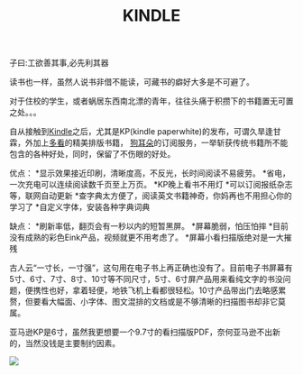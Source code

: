 ﻿---
layout: post
title: KINDLE
category: book
---

子曰:工欲善其事,必先利其器

读书也一样，虽然人说书非借不能读，可藏书的癖好大多是不可避了。

对于住校的学生，或者蜗居东西南北漂的青年，往往头痛于积攒下的书籍置无可置之处。。。

自从接触到[Kindle](www.amazon.cn)之后，尤其是KP(kindle paperwhite)的发布，可谓久旱逢甘霖，外加上[多看](http://www.duokan.com/)的精美排版书籍，
[狗耳朵](http://dogear.cn/)的订阅服务，一举斩获传统书籍所不能包含的各种好处，同时，保留了不伤眼的好处。


优点：
*显示效果接近印刷，清晰度高，不反光，长时间阅读不易疲劳。
*省电，一次充电可以连续阅读数千页至上万页。
*KP晚上看书不用灯
*可以订阅报纸杂志等，联网自动更新
*查字典太方便了，阅读英文书籍神奇，你妈再也不用担心你的学习了
*自定义字体，安装各种字典词典

缺点：
*刷新率低，翻页会有一秒以内的短暂黑屏。
*屏幕脆弱，怕压怕摔
*目前没有成熟的彩色Eink产品，视频就更不用考虑了。
*屏幕小看扫描版绝对是一大摧残

古人云“一寸长，一寸强”，这句用在电子书上再正确也没有了。目前电子书屏幕有5寸、6寸、7寸、8寸、10寸等不同尺寸，5寸、6寸屏产品用来看纯文字的书没问题，便携性也好，拿着轻便，地铁飞机上看都很轻松。10寸产品带出门去略感累赘，但要看大幅面、小字体、图文混排的文档或是不够清晰的扫描图书却非它莫属。

亚马逊KP是6寸，虽然我更想要一个9.7寸的看扫描版PDF，奈何亚马逊不出新的，当然没钱是主要制约因素。

<img src="http://f.hiphotos.bdimg.com/album/s%3D550%3Bq%3D90%3Bc%3Dxiangce%2C100%2C100/sign=db278a1dd309b3deefbfe46dfc841dbc/9358d109b3de9c825c31d4fa6e81800a19d8436a.jpg?referer=4e94e4469045d688fa158794ad28&x=.jpg">



